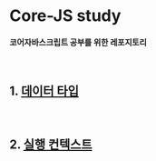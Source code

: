 # Core-JS study

<strong>코어자바스크립트 공부를 위한 레포지토리</strong>

</br>

## 1. [데이터 타입](https://github.com/sugyinbrs/Core-JS/blob/main/datatypes.md)

</br>

## 2. [실행 컨텍스트](https://github.com/sugyinbrs/Core-JS/blob/main/executioncontext.md)